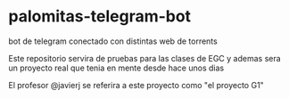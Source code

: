 # palomitas-telegram-bot
bot de telegram conectado con distintas web de torrents

Este repositorio servira de pruebas para las clases de EGC y ademas sera un proyecto real que tenia en mente desde hace unos dias

El profesor @javierj se referira a este proyecto como "el proyecto G1"
